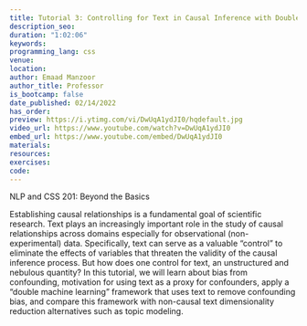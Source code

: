 ```yaml
---
title: Tutorial 3: Controlling for Text in Causal Inference with Double Machine Learning
description_seo: 
duration: "1:02:06"
keywords:
programming_lang: css
venue:
location:
author: Emaad Manzoor
author_title: Professor
is_bootcamp: false
date_published: 02/14/2022
has_order: 
preview: https://i.ytimg.com/vi/DwUqA1ydJI0/hqdefault.jpg
video_url: https://www.youtube.com/watch?v=DwUqA1ydJI0
embed_url: https://www.youtube.com/embed/DwUqA1ydJI0
materials:
resources:
exercises:
code:
---
```


NLP and CSS 201: Beyond the Basics

Establishing causal relationships is a fundamental goal of scientific research. Text plays an increasingly important role in the study of causal relationships across domains especially for observational (non-experimental) data. Specifically, text can serve as a valuable “control” to eliminate the effects of variables that threaten the validity of the causal inference process. But how does one control for text, an unstructured and nebulous quantity? In this tutorial, we will learn about bias from confounding, motivation for using text as a proxy for confounders, apply a “double machine learning” framework that uses text to remove confounding bias, and compare this framework with non-causal text dimensionality reduction alternatives such as topic modeling.
